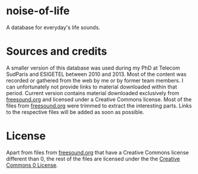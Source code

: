 # noise-of-life
A database for everyday's life sounds.

# Sources and credits

A smaller version of this database was used during my PhD at Telecom SudParis and ESIGETEL between 2010 and 2013. Most of the content was recorded or gathered from the web by me or by former team members. I can unfortunately not provide links to material downloaded within that period. Current version contains material downloaded exclusively from [freesound.org](https://freesound.org/) and licensed under a Creative Commons license. Most of the files from [freesound.org](https://freesound.org/) were trimmed to extract the interesting parts. Links to the respective files will be added as soon as possible.

# License
Apart from files from [freesound.org](https://freesound.org/) that have a Creative Commons license different than 0, the rest of the files are licensed under the the [Creative Commons 0 License](https://creativecommons.org/publicdomain/zero/1.0/).
